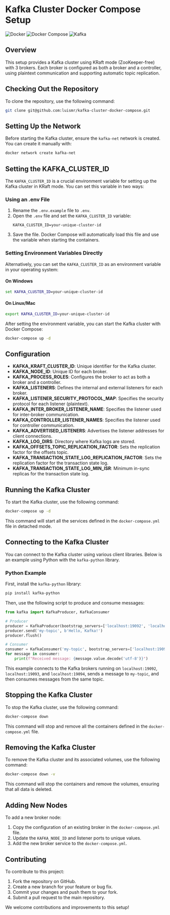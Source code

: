 # Kafka Cluster Docker Compose Setup

![Docker](https://img.shields.io/badge/Docker-27.2.0-orange)
![Docker Compose](https://img.shields.io/badge/Docker%20Compose-v1.29.2--desktop.2-orange)
![Kafka](https://img.shields.io/badge/Kafka-3.x-red)

## Overview
This setup provides a Kafka cluster using KRaft mode (ZooKeeper-free) with 3 brokers. Each broker is configured as both a broker and a controller, using plaintext communication and supporting automatic topic replication.

## Checking Out the Repository
To clone the repository, use the following command:
```bash
git clone git@github.com:luismr/kafka-cluster-docker-compose.git
```

## Setting Up the Network
Before starting the Kafka cluster, ensure the `kafka-net` network is created. You can create it manually with:
```bash
docker network create kafka-net
```

## Setting the KAFKA_CLUSTER_ID

The `KAFKA_CLUSTER_ID` is a crucial environment variable for setting up the Kafka cluster in KRaft mode. You can set this variable in two ways:

### Using an .env File
1. Rename the `.env.example` file to `.env`.
2. Open the `.env` file and set the `KAFKA_CLUSTER_ID` variable:
   ```
   KAFKA_CLUSTER_ID=your-unique-cluster-id
   ```
3. Save the file. Docker Compose will automatically load this file and use the variable when starting the containers.

### Setting Environment Variables Directly
Alternatively, you can set the `KAFKA_CLUSTER_ID` as an environment variable in your operating system:

#### On Windows
```cmd
set KAFKA_CLUSTER_ID=your-unique-cluster-id
```

#### On Linux/Mac
```bash
export KAFKA_CLUSTER_ID=your-unique-cluster-id
```

After setting the environment variable, you can start the Kafka cluster with Docker Compose:
```bash
docker-compose up -d
```

## Configuration
- **KAFKA_KRAFT_CLUSTER_ID**: Unique identifier for the Kafka cluster.
- **KAFKA_NODE_ID**: Unique ID for each broker.
- **KAFKA_PROCESS_ROLES**: Configures the broker to act as both a broker and a controller.
- **KAFKA_LISTENERS**: Defines the internal and external listeners for each broker.
- **KAFKA_LISTENER_SECURITY_PROTOCOL_MAP**: Specifies the security protocol for each listener (plaintext).
- **KAFKA_INTER_BROKER_LISTENER_NAME**: Specifies the listener used for inter-broker communication.
- **KAFKA_CONTROLLER_LISTENER_NAMES**: Specifies the listener used for controller communication.
- **KAFKA_ADVERTISED_LISTENERS**: Advertises the listener addresses for client connections.
- **KAFKA_LOG_DIRS**: Directory where Kafka logs are stored.
- **KAFKA_OFFSETS_TOPIC_REPLICATION_FACTOR**: Sets the replication factor for the offsets topic.
- **KAFKA_TRANSACTION_STATE_LOG_REPLICATION_FACTOR**: Sets the replication factor for the transaction state log.
- **KAFKA_TRANSACTION_STATE_LOG_MIN_ISR**: Minimum in-sync replicas for the transaction state log.

## Running the Kafka Cluster
To start the Kafka cluster, use the following command:
```bash
docker-compose up -d
```
This command will start all the services defined in the `docker-compose.yml` file in detached mode.

## Connecting to the Kafka Cluster

You can connect to the Kafka cluster using various client libraries. Below is an example using Python with the `kafka-python` library.

### Python Example

First, install the `kafka-python` library:

```bash
pip install kafka-python
```

Then, use the following script to produce and consume messages:

```python
from kafka import KafkaProducer, KafkaConsumer

# Producer
producer = KafkaProducer(bootstrap_servers=['localhost:19092', 'localhost:19093', 'localhost:19094'])
producer.send('my-topic', b'Hello, Kafka!')
producer.flush()

# Consumer
consumer = KafkaConsumer('my-topic', bootstrap_servers=['localhost:19092', 'localhost:19093', 'localhost:19094'])
for message in consumer:
    print(f"Received message: {message.value.decode('utf-8')}")
```

This example connects to the Kafka brokers running on `localhost:19092`, `localhost:19093`, and `localhost:19094`, sends a message to `my-topic`, and then consumes messages from the same topic.

## Stopping the Kafka Cluster
To stop the Kafka cluster, use the following command:
```bash
docker-compose down
```
This command will stop and remove all the containers defined in the `docker-compose.yml` file.

## Removing the Kafka Cluster
To remove the Kafka cluster and its associated volumes, use the following command:
```bash
docker-compose down -v
```
This command will stop the containers and remove the volumes, ensuring that all data is deleted.

## Adding New Nodes
To add a new broker node:
1. Copy the configuration of an existing broker in the `docker-compose.yml` file.
2. Update the `KAFKA_NODE_ID` and listener ports to unique values.
3. Add the new broker service to the `docker-compose.yml`.

## Contributing
To contribute to this project:
1. Fork the repository on GitHub.
2. Create a new branch for your feature or bug fix.
3. Commit your changes and push them to your fork.
4. Submit a pull request to the main repository.

We welcome contributions and improvements to this setup! 